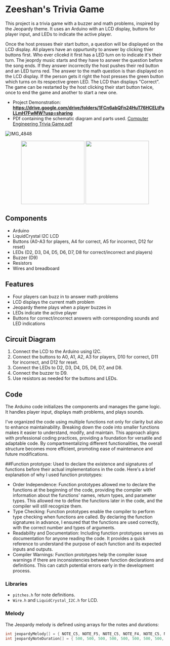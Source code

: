 # Zeeshan's Trivia Game

This project is a trivia game with a buzzer and math problems, inspired by the Jeopardy theme. It uses an Arduino with an LCD display, buttons for player input, and LEDs to indicate the active player. 

Once the host presses their start button, a question will be displayed on the LCD display. All players have an oppurtunity to answer by clicking thier buttons first. Who ever clicekd it first has a LED turn on to indicate it's their turn. The jeoprdy music starts and they have to asnwer the question before the song ends. If they answer incorrectly the host pushes their red button and an LED turns red. The answer to the math question is than displayed on the LCD display. If the person gets it right the host presses the green button which turns on its respective green LED. The LCD than displays "Correct". The game can be restarted by the host clicking their start button twice, once to end the game and another to start a new one.

- Project Demonstration: **https://drive.google.com/drive/folders/1FCn6abQFn24HuT76HCELtPaLLmH7FwMW?usp=sharing**
- PDf containing the schematic diagram and parts used.
[Computer Engineering Trivia Game.pdf](https://github.com/user-attachments/files/18613975/Computer.Engineering.Trivia.Game.pdf)

![IMG_4848](https://github.com/user-attachments/assets/22b2a614-a7ee-407b-a910-8334ddff64d1)

<p align="center">
  <img src="https://github.com/user-attachments/assets/78111205-5b96-466f-adc2-80bae90c2ec9" width="200">
  <img src="https://github.com/user-attachments/assets/403aacce-0f00-40b1-8aa9-b38b35bb858e" width="200">
</p>

## Components

- Arduino
- LiquidCrystal I2C LCD
- Buttons (A0-A3 for players, A4 for correct, A5 for incorrect, D12 for reset)
- LEDs (D2, D3, D4, D5, D6, D7, D8 for correct/incorrect and players)
- Buzzer (D9)
- Resistors
- Wires and breadboard

## Features

- Four players can buzz in to answer math problems
- LCD displays the current math problem
- Jeopardy theme plays when a player buzzes in
- LEDs indicate the active player
- Buttons for correct/incorrect answers with corresponding sounds and LED indications

## Circuit Diagram

1. Connect the LCD to the Arduino using I2C.
2. Connect the buttons to A0, A1, A2, A3 for players, D10 for correct, D11 for incorrect, and D12 for reset.
3. Connect the LEDs to D2, D3, D4, D5, D6, D7, and D8.
4. Connect the buzzer to D9.
5. Use resistors as needed for the buttons and LEDs.

## Code

The Arduino code initializes the components and manages the game logic. It handles player input, displays math problems, and plays sounds.

I've organized the code using multiple functions not only for clarity but also to enhance maintainability. Breaking down the code into smaller functions makes it easier to understand, modify, and maintain. This approach aligns with professional coding practices, providing a foundation for versatile and adaptable code. By compartmentalizing different functionalities, the overall structure becomes more efficient, promoting ease of maintenance and future modifications.

##Function prototype:
Used to declare the existence and signatures of functions before their actual implementations in the code. Here's a brief explanation of why I used function prototypes:
- Order Independence: Function prototypes allowed me to declare the functions at the beginning of the code, providing the compiler with information about the functions' names, return types, and parameter types. This allowed me to define the functions later in the code, and the compiler will still recognize them.
- Type Checking: Function prototypes enable the compiler to perform type checking when functions are called. By declaring the function signatures in advance, I ensured that the functions are used correctly, with the correct number and types of arguments.
- Readability and Documentation: Including function prototypes serves as documentation for anyone reading the code. It provides a quick reference to understand the purpose of each function and its expected inputs and outputs.
- Compiler Warnings: Function prototypes help the compiler issue warnings if there are inconsistencies between function declarations and definitions. This can catch potential errors early in the development process. 
### Libraries

- `pitches.h` for note definitions.
- `Wire.h` and `LiquidCrystal_I2C.h` for LCD.

### Melody

The Jeopardy melody is defined using arrays for the notes and durations:

```cpp
int jeopardyMelody[] = { NOTE_C5, NOTE_F5, NOTE_C5, NOTE_F4, NOTE_C5, NOTE_F5, NOTE_C5, 0, NOTE_C5, NOTE_F5, NOTE_C5, NOTE_F5, NOTE_A5, NOTE_G5, NOTE_F5, NOTE_E5, NOTE_D5, NOTE_CS5, NOTE_C5, NOTE_F5, NOTE_C5, NOTE_F4, NOTE_C5, NOTE_F5, NOTE_C5, 0, NOTE_F5, NOTE_D5, NOTE_C5, NOTE_AS4, NOTE_A4, NOTE_G4, NOTE_F4, 0 };
int jeopardyNoteDuration[] = { 500, 500, 500, 500, 500, 500, 500, 500, 500, 500, 500, 500, 750, 250, 250, 250, 250, 250, 500, 500, 500, 500, 500, 500, 500, 500, 750, 250, 500, 500, 500, 500, 500, 1500 };
